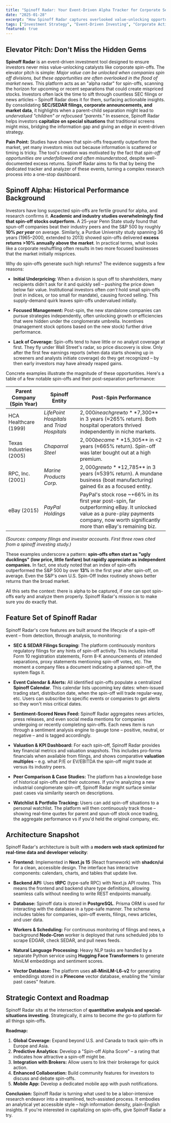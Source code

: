 ```yaml
---
title: "Spinoff Radar: Your Event-Driven Alpha Tracker for Corporate Separations"
date: "2025-01-28"
excerpt: "How Spinoff Radar captures overlooked value-unlocking opportunities in corporate spin-offs through automated SEC filings monitoring and AI-powered sentiment analysis."
tags: ["Investment Strategy", "Event-Driven Investing", "Corporate Actions", "Alpha Generation", "Market Inefficiencies"]
featured: true
---
```


## Elevator Pitch: Don't Miss the Hidden Gems

**Spinoff Radar** is an event-driven investment tool designed to ensure investors never miss value-unlocking catalysts like corporate spin-offs. The elevator pitch is simple: *Major value can be unlocked when companies spin off divisions, but these opportunities are often overlooked in the flood of market news.* This platform acts as an "alpha radar" for spin-offs, scanning the horizon for upcoming or recent separations that could create mispriced stocks. Investors often lack the time to sift through countless SEC filings or news articles – Spinoff Radar does it for them, surfacing actionable insights. By consolidating **SEC/SEDAR filings, corporate announcements, and market data**, it highlights when a parent-child separation might lead to *undervalued "children" or refocused "parents."* In essence, Spinoff Radar helps investors **capitalize on special situations** that traditional screens might miss, bridging the information gap and giving an edge in event-driven strategy.

**Pain Point:** Studies have shown that spin-offs frequently outperform the market, yet many investors miss out because information is scattered or timing is tricky. The tool's creation was motivated by the fact that *spin-off opportunities are underfollowed and often misunderstood*, despite well-documented excess returns. Spinoff Radar aims to fix that by being the dedicated tracker and analyzer of these events, turning a complex research process into a one-stop dashboard.

## Spinoff Alpha: Historical Performance Background

Investors have long suspected spin-offs are fertile ground for alpha, and research confirms it. **Academic and industry studies overwhelmingly find that spin-off stocks outperform.** A 25-year Penn State study found that spun-off companies beat their industry peers and the S&P 500 by roughly **10% *per year*** on average. Similarly, a Purdue University study spanning 36 years (1965–2000, extended to 2013) showed spin-offs delivered **excess returns >10% annually above the market**. In practical terms, what looks like a corporate reshuffling often results in two more focused businesses that the market initially misprices.

Why do spin-offs generate such high returns? The evidence suggests a few reasons:

* **Initial Underpricing:** When a division is spun off to shareholders, many recipients didn't ask for it and quickly sell – pushing the price down below fair value. Institutional investors often *can't* hold small spin-offs (not in indices, or too small for mandate), causing forced selling. This supply-demand quirk leaves spin-offs undervalued initially.

* **Focused Management:** Post-spin, the new standalone companies can pursue strategies independently, often unlocking growth or efficiencies that were hidden under the conglomerate umbrella. Incentives (management stock options based on the new stock) further drive performance.

* **Lack of Coverage:** Spin-offs tend to have little or no analyst coverage at first. They fly under Wall Street's radar, so price discovery is slow. Only after the first few earnings reports (when data starts showing up in screeners and analysts initiate coverage) do they get recognized – by then early investors may have already reaped gains.

Concrete examples illustrate the magnitude of these opportunities. Here's a table of a few notable spin-offs and their post-separation performance:

| Parent Company (Spin Year) | Spinoff Entity                              | Post-Spin Performance                                                                                                                                                                      |
| -------------------------- | ------------------------------------------- | ------------------------------------------------------------------------------------------------------------------------------------------------------------------------------------------ |
| HCA Healthcare (1999)      | *LifePoint Hospitals* and *Triad Hospitals* | $2,000 in each grew to **$7,300** in 3 years (≈265% return). Both hospital operators thrived independently in niche markets.                                                             |
| Texas Industries (2005)    | *Chaparral Steel*                           | $2,000 became **$15,305** in <2 years (≈665% return). Spin-off was later bought out at a high premium.                                                                                   |
| RPC, Inc. (2001)           | *Marine Products Corp.*                     | $2,000 grew to **$12,785** in 3 years (≈539% return). A mundane business (boat manufacturing) gained 6x as a focused entity.                                                             |
| eBay (2015)                | *PayPal Holdings*                           | PayPal's stock rose ~+66% in its first year post-spin, far outperforming eBay. It unlocked value as a pure-play payments company, now worth significantly more than eBay's remaining biz. |

*(Sources: company filings and investor accounts. First three rows cited from a spinoff investing study.)*

These examples underscore a pattern: **spin-offs often start as "ugly ducklings" (low price, little fanfare) but rapidly appreciate as independent companies.** In fact, one study noted that an index of spin-offs outperformed the S&P 500 by over **13%** in the first year after spin-off, on average. Even the S&P's own U.S. Spin-Off Index routinely shows better returns than the broad market.

All this sets the context: there is alpha to be captured, if one can spot spin-offs early and analyze them properly. Spinoff Radar's mission is to make sure you do exactly that.

## Feature Set of Spinoff Radar

Spinoff Radar's core features are built around the lifecycle of a spin-off event – from detection, through analysis, to monitoring:

* **SEC & SEDAR Filings Scraping:** The platform continuously monitors regulatory filings for any hints of spin-off activity. This includes initial Form 10 registration statements, Form 8-K announcements of intended separations, proxy statements mentioning spin-off votes, etc. The moment a company files a document indicating a planned spin-off, the system flags it.

* **Event Calendar & Alerts:** All identified spin-offs populate a centralized **Spinoff Calendar**. This calendar lists upcoming key dates: when-issued trading start, distribution date, when the spin-off will trade regular-way, etc. Users can subscribe to specific events or companies to get alerts so they won't miss critical dates.

* **Sentiment-Scored News Feed:** Spinoff Radar aggregates news articles, press releases, and even social media mentions for companies undergoing or recently completing spin-offs. Each news item is run through a sentiment analysis engine to gauge tone – positive, neutral, or negative – and is tagged accordingly.

* **Valuation & KPI Dashboard:** For each spin-off, Spinoff Radar provides key financial metrics and valuation snapshots. This includes pro-forma financials when available from filings, and shows comparative **valuation multiples** – e.g. what P/E or EV/EBITDA the spin-off might trade at versus its industry peers.

* **Peer Comparison & Case Studies:** The platform has a knowledge base of historical spin-offs and their outcomes. If you're analyzing a new industrial conglomerate spin-off, Spinoff Radar might surface similar past cases via similarity search on descriptions.

* **Watchlist & Portfolio Tracking:** Users can add spin-off situations to a personal watchlist. The platform will then continuously track those – showing real-time quotes for parent and spun-off stock once trading, the aggregate performance vs if you'd held the original company, etc.

## Architecture Snapshot

Spinoff Radar's architecture is built with a **modern web stack optimized for real-time data and developer velocity**:

* **Frontend:** Implemented in **Next.js 15** (React framework) with **shadcn/ui** for a clean, accessible design. The interface has interactive components: calendars, charts, and tables that update live.

* **Backend API:** Uses **tRPC** (type-safe RPC) with Next.js API routes. This means the frontend and backend share type definitions, allowing seamless calls without needing to write REST endpoints manually.

* **Database:** Spinoff data is stored in **PostgreSQL**. Prisma ORM is used for interacting with the database in a type-safe manner. The schema includes tables for companies, spin-off events, filings, news articles, and user data.

* **Workers & Scheduling:** For continuous monitoring of filings and news, a background **Node-Cron** worker is deployed that runs scheduled jobs to scrape EDGAR, check SEDAR, and pull news feeds.

* **Natural Language Processing:** Heavy NLP tasks are handled by a separate Python service using **Hugging Face Transformers** to generate MiniLM embeddings and sentiment scores.

* **Vector Database:** The platform uses **all-MiniLM-L6-v2** for generating embeddings stored in a **Pinecone** vector database, enabling the "similar past cases" feature.

## Strategic Context and Roadmap

Spinoff Radar sits at the intersection of **quantitative analysis and special-situations investing**. Strategically, it aims to become *the* go-to platform for all things spin-offs.

**Roadmap:**

1. **Global Coverage:** Expand beyond U.S. and Canada to track spin-offs in Europe and Asia.
2. **Predictive Analytics:** Develop a "Spin-off Alpha Score" – a rating that indicates how attractive a spin-off might be.
3. **Integration with Brokers:** Allow users to link their brokerage for quick action.
4. **Enhanced Collaboration:** Build community features for investors to discuss and debate spin-offs.
5. **Mobile App:** Develop a dedicated mobile app with push notifications.

**Conclusion:** Spinoff Radar is turning what used to be a labor-intensive research endeavor into a streamlined, tech-assisted process. It embodies an analytical yet accessible style – high information density, plain-English insights. If you're interested in capitalizing on spin-offs, give Spinoff Radar a try. 